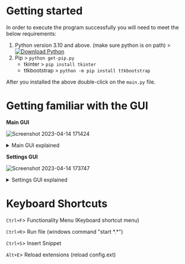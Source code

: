# Getting started
In order to execute the program successfully you will need to meet the below requirements:
1. Python version 3.10 and above. (make sure python is on path) > [![Download Python](https://img.shields.io/badge/-Python-%23FFC300?style=for-the-badge&logo=python)](https://www.python.org/downloads/)
2. Pip > `python get-pip.py`
   * tkinter > `pip install tkinter`
   * ttkbootstrap > `python -m pip install ttkbootstrap`

After you installed the above double-click on the `main.py` file.

# Getting familiar with the GUI
**Main GUI**

![Screenshot 2023-04-14 171424](https://user-images.githubusercontent.com/105165515/232073330-25784a01-c803-4a0a-b3d0-2ef3e3ffa5fd.png)
<details>
<summary>Main GUI explained</summary>
- Files List: you can see all the directory's files (unable to see folders)
<br>
- Settings Button: click the settings button to open a small window with settings
<br>
- Text Area: write all of your code there
<br>
- Command Line: windows's command line (press enter to validate the command)
<br>
- Open Button: open a file (opens a small window with an entry)
<br>
- Save Button: save a file (opens a small window with an entry)
</details>

**Settings GUI**

![Screenshot 2023-04-14 173747](https://user-images.githubusercontent.com/105165515/232075896-ee469e2a-c9c5-491b-b39f-ca69b9679d87.png)

<details>
<summary>Settings GUI explained</summary>
- Font Settings: opens a small window with two entries (the big one is the font family and the small on the font size)
<br>
- Foreground Settings: opens a color dialog
<br>
- Syntax Highlighting Settings: toggle syntax highlighting
<br>
- Window's Size Settings: opens a small window with tree buttons (1st button is small, 2nd is medium and 3rd is large)
</details>

# Keyboard Shortcuts

`Ctrl+F`> Functionality Menu (Keyboard shortcut menu)

`Ctrl+R`> Run file (windows command "start \*.\*")

`Ctrl+S`> Insert Snippet

`Alt+E`> Reload extensions (reload config.ext)
